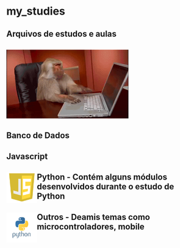 # my_studies
## Arquivos de estudos e aulas
##
<img src="https://github.com/LuizSimoes/my_studies/blob/master/monkey-typing.gif">

## Banco de Dados
## Javascript
## <img align="left" width="80" height="80" src="https://github.com/LuizSimoes/my_studies/blob/master/imgs/js6.png">
## Python - Contém alguns módulos desenvolvidos durante o estudo de Python
## <img align="left" width="80" height="80" src="https://github.com/LuizSimoes/my_studies/blob/master/imgs/python.png">
## Outros - Deamis temas como microcontroladores, mobile
